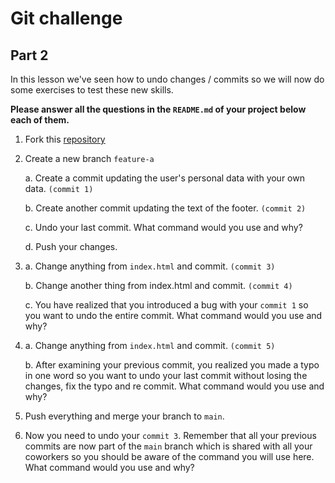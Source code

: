 # Git challenge

## Part 2

In this lesson we've seen how to undo changes / commits so we will now do some exercises to test these new skills.

**Please answer all the questions in the `README.md` of your project below each of them.**

1.  Fork this [repository](https://github.com/dualboot-partners/git-challenge-part2)

2.  Create a new branch `feature-a`

    a. Create a commit updating the user's personal data with your own data. `(commit 1)`

    b. Create another commit updating the text of the footer. `(commit 2)`

    c. Undo your last commit. What command would you use and why?

    d. Push your changes.

3.  a. Change anything from `index.html` and commit. `(commit 3)`

    b. Change another thing from index.html and commit. `(commit 4)`

    c. You have realized that you introduced a bug with your `commit 1` so you want to undo the entire commit. What command would you use and why?

4.  a. Change anything from `index.html` and commit. `(commit 5)`

    b. After examining your previous commit, you realized you made a typo in one word so you want to undo your last commit without losing the changes, fix the typo and re commit. What command would you use and why?

5.  Push everything and merge your branch to `main`.

6.  Now you need to undo your `commit 3`. Remember that all your previous commits are now part of the `main` branch which is shared with all your coworkers so you should be aware of the command you will use here. What command would you use and why?
